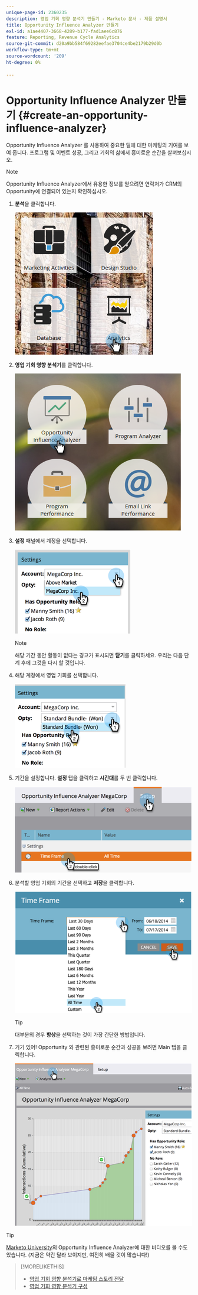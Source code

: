 ```yaml
---
unique-page-id: 2360235
description: 영업 기회 영향 분석기 만들기 - Marketo 문서 - 제품 설명서
title: Opportunity Influence Analyzer 만들기
exl-id: a1ae4407-3668-4289-b177-fad1aee6c876
feature: Reporting, Revenue Cycle Analytics
source-git-commit: d20a9bb584f69282eefae3704ce4be2179b29d0b
workflow-type: tm+mt
source-wordcount: '209'
ht-degree: 0%

---
```


# Opportunity Influence Analyzer 만들기 {#create-an-opportunity-influence-analyzer}

Opportunity Influence Analyzer 를 사용하여 중요한 딜에 대한 마케팅의 기여를 보여 줍니다. 프로그램 및 이벤트 성공, 그리고 기회의 삶에서 흥미로운 순간을 살펴보십시오.

>[!NOTE]
>
>Opportunity Influence Analyzer에서 유용한 정보를 얻으려면 연락처가 CRM의 Opportunity에 연결되어 있는지 확인하십시오.

1. **분석**&#x200B;을 클릭합니다.

   ![](assets/analytics.png)

1. **영업 기회 영향 분석기**&#x200B;를 클릭합니다.

   ![](assets/two.png)

1. **설정** 패널에서 계정을 선택합니다.

   ![](assets/image2014-9-17-8-3a56-3a32.png)

   >[!NOTE]
   >
   >해당 기간 동안 활동이 없다는 경고가 표시되면 **닫기**&#x200B;를 클릭하세요. 우리는 다음 단계 후에 그것을 다시 할 것입니다.

1. 해당 계정에서 영업 기회를 선택합니다.

   ![](assets/image2014-9-17-8-3a56-3a48.png)

1. 기간을 설정합니다. **설정** 탭을 클릭하고 **시간대**&#x200B;를 두 번 클릭합니다.

   ![](assets/image2014-9-17-8-3a57-3a17.png)

1. 분석할 영업 기회의 기간을 선택하고 **저장**&#x200B;을 클릭합니다.

   ![](assets/image2014-9-17-8-3a57-3a27.png)

   >[!TIP]
   >
   >
   >대부분의 경우 **항상**&#x200B;을 선택하는 것이 가장 간단한 방법입니다.

1. 거기 있어! Opportunity 와 관련된 흥미로운 순간과 성공을 보려면 Main 탭을 클릭합니다.

   ![](assets/image2014-9-17-8-3a57-3a42.png)

>[!TIP]
>
>[Marketo University](https://learn.marketo.com)의 Opportunity Influence Analyzer에 대한 비디오를 볼 수도 있습니다. (지금은 약간 달라 보이지만, 여전히 배울 것이 많습니다!)

>[!MORELIKETHIS]
>
>* [영업 기회 영향 분석기로 마케팅 스토리 전달](/help/marketo/product-docs/reporting/revenue-cycle-analytics/opportunity-influence-analyzer/tell-the-marketing-story-with-an-opportunity-influence-analyzer.md)
>* [영업 기회 영향 분석기 구성](/help/marketo/product-docs/reporting/revenue-cycle-analytics/opportunity-influence-analyzer/configure-an-opportunity-influence-analyzer.md)
